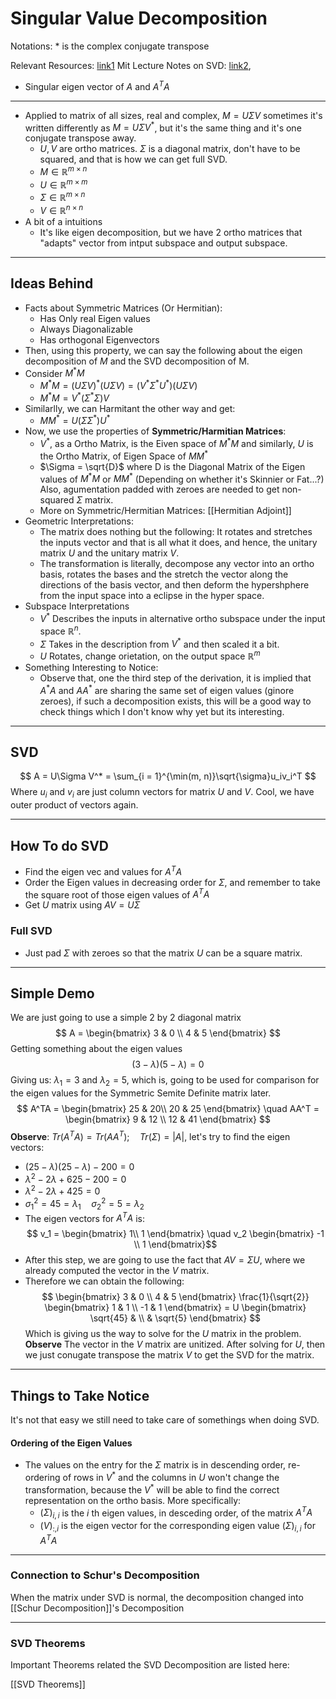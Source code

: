 # Singular Value Decomposition

Notations: * is the complex conjugate transpose

Relevant Resources: [link1](http://pfister.ee.duke.edu/courses/ecen601/notes_ch8.pdf)
Mit Lecture Notes on SVD: [link2](https://math.mit.edu/classes/18.095/2016IAP/lec2/SVD_Notes.pdf), 
* Singular eigen vector of $A$ and $A^TA$ 


---

* Applied to matrix of all sizes, real and complex, $M = U\Sigma V$ sometimes it's written differently as $M = U\Sigma V^*$, but it's the same thing and it's one conjugate transpose away. 
	* $U, V$ are ortho matrices. $\Sigma$ is a diagonal matrix, don't have to be squared, and that is how we can get full SVD. 
	* $M\in \mathbb{R}^{m \times n}$
	* $U\in \mathbb{R}^{m \times m}$
	* $\Sigma \in \mathbb{R}^{m \times n}$
	* $V\in \mathbb{R}^{n \times n}$
* A bit of a intuitions
	* It's like eigen decomposition, but we have 2 ortho matrices that "adapts" vector from intput subspace and output subspace. 

---

## Ideas Behind
* Facts about Symmetric Matrices (Or Hermitian): 
	* Has Only real Eigen values
	* Always Diagonalizable 
	* Has orthogonal Eigenvectors
* Then, using this property, we can say the following about the eigen decomposition of $M$ and the SVD decomposition of M. 
* Consider $M^*M$
	* $M^*M =(U\Sigma V)^*(U\Sigma V) = (V^*\Sigma^* U^*)(U\Sigma V)$
	* $M^*M =V^*(\Sigma^*\Sigma) V$
* Similarlly, we can Harmitant the other way and get: 
	* $MM^* = U(\Sigma\Sigma^*)U^*$
* Now, we use the properties of **Symmetric/Harmitian Matrices**:
	* $V^*$, as a Ortho Matrix, is the Eiven space of $M^*M$ and similarly, $U$ is the Ortho Matrix, of Eigen Space of $MM^*\;$
	* $\Sigma = \sqrt{D}$ where D is the Diagonal Matrix of the  Eigen values of $M^*M$ or $MM^*$ (Depending on whether it's Skinnier or Fat...?) Also, agumentation padded with zeroes are needed to get non-squared $\Sigma$ matrix.
	* More on Symmetric/Hermitian Matrices: [[Hermitian Adjoint]]
* Geometric Interpretations: 
	* The matrix does nothing but the following: It rotates and stretches the inputs vector and that is all what it does, and hence, the unitary matrix $U$ and the unitary matrix $V$. 
	* The transformation is literally, decompose any vector into an ortho basis, rotates the bases and the stretch the vector along the directions of the basis vector, and then deform the hypershphere from the input space into a eclipse in the hyper space. 
* Subspace Interpretations 
	* $V^*$ Describes the inputs in alternative ortho subspace under the input space $\mathbb{R}^n$. 
	* $\Sigma$ Takes in the description from $V^*$ and then scaled it a bit. 
	* $U$ Rotates, change orietation, on the output space $\mathbb{R}^m$
* Something Interesting to Notice: 
	* Observe that, one the third step of the derivation, it is implied that $A^*A$ and $AA^*$ are sharing the same set of eigen values (ginore zeroes), if such a decomposition exists, this will be a good way to check things which I don't know why yet but its interesting.

---
## SVD
$$
A = U\Sigma V^* = \sum_{i = 1}^{\min(m, n)}\sqrt{\sigma}u_iv_i^T
$$
Where $u_i$ and $v_i$ are just column vectors for matrix $U$ and $V$. Cool, we have outer product of vectors again.

---
## How To do SVD
* Find the eigen vec and values for $A^TA$
* Order the Eigen values in decreasing order for $\Sigma$, and remember to take the square root of those eigen values of $A^TA$
* Get $U$ matrix using $AV = U\Sigma$
### Full SVD
* Just pad $\Sigma$ with zeroes so that the matrix $U$ can be a square matrix. 

---

## Simple Demo
We are just going to use a simple 2 by 2 diagonal matrix
$$
A = \begin{bmatrix}
3 & 0 \\
4 & 5
\end{bmatrix}
$$
Getting something about the eigen values
$$
(3 - \lambda)(5 - \lambda) = 0
$$
Giving us: $\lambda_1 = 3$ and $\lambda_2 = 5$, which is, going to be used for comparison for the eigen values for the Symmetric Semite Definite matrix later. 
$$
A^TA = \begin{bmatrix}
25 & 20\\ 
20 & 25 
\end{bmatrix}
\quad 
AA^T = \begin{bmatrix}
9 & 12 \\ 
12 & 41
\end{bmatrix}
$$
**Observe**: $Tr(A^TA) = Tr(AA^T); \quad Tr(\Sigma)=|A|$, let's try to find the eigen vectors: 
  * $(25 - \lambda)(25- \lambda) - 200 = 0$
  * $\lambda^2 - 2\lambda + 625 - 200 = 0$
  *  $\lambda^2 - 2\lambda + 425 = 0$
  *  $\sigma_1^2 = 45 = \lambda_1 \quad \sigma_2^2 = 5 = \lambda_2$
  * The eigen vectors for $A^TA$ is: 
$$
v_1 = 
\begin{bmatrix} 
	1\\ 1
\end{bmatrix}
\quad 
v_2
\begin{bmatrix}
	-1 \\ 1
\end{bmatrix}$$
* After this step, we are going to use the fact that $AV = \Sigma U$, where  we already computed the vector in the $V$ matrix. 
* Therefore we can obtain the following: 
$$
\begin{bmatrix}
3 & 0 \\
4 & 5
\end{bmatrix}
\frac{1}{\sqrt{2}}
\begin{bmatrix}
	1 & 1 \\
	-1 & 1
\end{bmatrix}
=
U
\begin{bmatrix}
\sqrt{45} & \\
& \sqrt{5}
\end{bmatrix}
$$
Which is giving us the way to solve for the $U$ matrix in the problem. **Observe** The vector in the $V$ matrix are unitized. After solving for $U$, then we just conugate transpose the matrix $V$ to get the SVD for the matrix.

---
## Things to Take Notice
It's not that easy we still need to take care of somethings when doing SVD. 
#### Ordering of the Eigen Values
* The values on the entry for the $\Sigma$ matrix is in descending order, re-ordering of rows in $V^*$  and the columns in $U$ won't change the transformation, because the $V^*$ will be able to find the correct representation on the ortho basis. More specifically: 
	* $(\Sigma)_{i, i}$ is the $i$ th eigen values, in desceding order, of the matrix $A^TA$
	* $(V)_{:,i}$ is the eigen vector for the corresponding eigen value $(\Sigma)_{i, i}$ for $A^TA$
---
### Connection to Schur's Decomposition

When the matrix under SVD is normal, the decomposition changed into [[Schur Decomposition]]'s Decomposition 

--- 

### SVD Theorems
Important Theorems related the SVD Decomposition are listed here: 

[[SVD Theorems]]